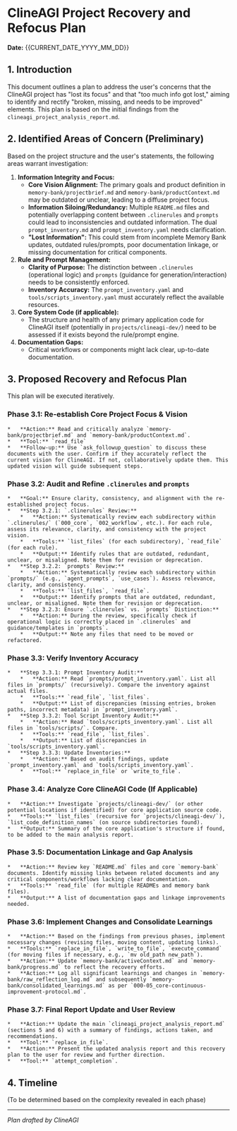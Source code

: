 # ClineAGI Project Recovery and Refocus Plan

**Date:** {{CURRENT_DATE_YYYY_MM_DD}}

## 1. Introduction

This document outlines a plan to address the user's concerns that the ClineAGI project has "lost its focus" and that "too much info got lost," aiming to identify and rectify "broken, missing, and needs to be improved" elements. This plan is based on the initial findings from the `clineagi_project_analysis_report.md`.

## 2. Identified Areas of Concern (Preliminary)

Based on the project structure and the user's statements, the following areas warrant investigation:

1.  **Information Integrity and Focus:**
    *   **Core Vision Alignment:** The primary goals and product definition in `memory-bank/projectbrief.md` and `memory-bank/productContext.md` may be outdated or unclear, leading to a diffuse project focus.
    *   **Information Siloing/Redundancy:** Multiple `README.md` files and potentially overlapping content between `.clinerules` and `prompts` could lead to inconsistencies and outdated information. The dual `prompt_inventory.md` and `prompt_inventory.yaml` needs clarification.
    *   **"Lost Information":** This could stem from incomplete Memory Bank updates, outdated rules/prompts, poor documentation linkage, or missing documentation for critical components.
2.  **Rule and Prompt Management:**
    *   **Clarity of Purpose:** The distinction between `.clinerules` (operational logic) and `prompts` (guidance for generation/interaction) needs to be consistently enforced.
    *   **Inventory Accuracy:** The `prompt_inventory.yaml` and `tools/scripts_inventory.yaml` must accurately reflect the available resources.
3.  **Core System Code (if applicable):**
    *   The structure and health of any primary application code for ClineAGI itself (potentially in `projects/clineagi-dev/`) need to be assessed if it exists beyond the rule/prompt engine.
4.  **Documentation Gaps:**
    *   Critical workflows or components might lack clear, up-to-date documentation.

## 3. Proposed Recovery and Refocus Plan

This plan will be executed iteratively.

### Phase 3.1: Re-establish Core Project Focus & Vision
    *   **Action:** Read and critically analyze `memory-bank/projectbrief.md` and `memory-bank/productContext.md`.
    *   **Tool:** `read_file`
    *   **Follow-up:** Use `ask_followup_question` to discuss these documents with the user. Confirm if they accurately reflect the current vision for ClineAGI. If not, collaboratively update them. This updated vision will guide subsequent steps.

### Phase 3.2: Audit and Refine `.clinerules` and `prompts`
    *   **Goal:** Ensure clarity, consistency, and alignment with the re-established project focus.
    *   **Step 3.2.1: `.clinerules` Review:**
        *   **Action:** Systematically review each subdirectory within `.clinerules/` (`000_core`, `002_workflow`, etc.). For each rule, assess its relevance, clarity, and consistency with the project vision.
        *   **Tools:** `list_files` (for each subdirectory), `read_file` (for each rule).
        *   **Output:** Identify rules that are outdated, redundant, unclear, or misaligned. Note them for revision or deprecation.
    *   **Step 3.2.2: `prompts` Review:**
        *   **Action:** Systematically review each subdirectory within `prompts/` (e.g., `agent_prompts`, `use_cases`). Assess relevance, clarity, and consistency.
        *   **Tools:** `list_files`, `read_file`.
        *   **Output:** Identify prompts that are outdated, redundant, unclear, or misaligned. Note them for revision or deprecation.
    *   **Step 3.2.3: Ensure `.clinerules` vs. `prompts` Distinction:**
        *   **Action:** During the review, specifically check if operational logic is correctly placed in `.clinerules` and guidance/templates in `prompts`.
        *   **Output:** Note any files that need to be moved or refactored.

### Phase 3.3: Verify Inventory Accuracy
    *   **Step 3.3.1: Prompt Inventory Audit:**
        *   **Action:** Read `prompts/prompt_inventory.yaml`. List all files in `prompts/` (recursively). Compare the inventory against actual files.
        *   **Tools:** `read_file`, `list_files`.
        *   **Output:** List of discrepancies (missing entries, broken paths, incorrect metadata) in `prompt_inventory.yaml`.
    *   **Step 3.3.2: Tool Script Inventory Audit:**
        *   **Action:** Read `tools/scripts_inventory.yaml`. List all files in `tools/scripts/`. Compare.
        *   **Tools:** `read_file`, `list_files`.
        *   **Output:** List of discrepancies in `tools/scripts_inventory.yaml`.
    *   **Step 3.3.3: Update Inventories:**
        *   **Action:** Based on audit findings, update `prompt_inventory.yaml` and `tools/scripts_inventory.yaml`.
        *   **Tool:** `replace_in_file` or `write_to_file`.

### Phase 3.4: Analyze Core ClineAGI Code (If Applicable)
    *   **Action:** Investigate `projects/clineagi-dev/` (or other potential locations if identified) for core application source code.
    *   **Tools:** `list_files` (recursive for `projects/clineagi-dev/`), `list_code_definition_names` (on source subdirectories found).
    *   **Output:** Summary of the core application's structure if found, to be added to the main analysis report.

### Phase 3.5: Documentation Linkage and Gap Analysis
    *   **Action:** Review key `README.md` files and core `memory-bank` documents. Identify missing links between related documents and any critical components/workflows lacking clear documentation.
    *   **Tools:** `read_file` (for multiple READMEs and memory bank files).
    *   **Output:** A list of documentation gaps and linkage improvements needed.

### Phase 3.6: Implement Changes and Consolidate Learnings
    *   **Action:** Based on the findings from previous phases, implement necessary changes (revising files, moving content, updating links).
    *   **Tools:** `replace_in_file`, `write_to_file`, `execute_command` (for moving files if necessary, e.g., `mv old_path new_path`).
    *   **Action:** Update `memory-bank/activeContext.md` and `memory-bank/progress.md` to reflect the recovery efforts.
    *   **Action:** Log all significant learnings and changes in `memory-bank/raw_reflection_log.md` and subsequently `memory-bank/consolidated_learnings.md` as per `000-05_core-continuous-improvement-protocol.md`.

### Phase 3.7: Final Report Update and User Review
    *   **Action:** Update the main `clineagi_project_analysis_report.md` (sections 5 and 6) with a summary of findings, actions taken, and recommendations.
    *   **Tool:** `replace_in_file`.
    *   **Action:** Present the updated analysis report and this recovery plan to the user for review and further direction.
    *   **Tool:** `attempt_completion`.

## 4. Timeline
(To be determined based on the complexity revealed in each phase)

---
*Plan drafted by ClineAGI*
